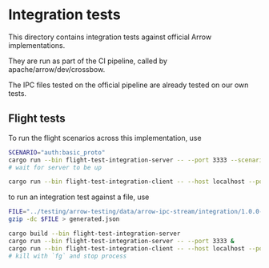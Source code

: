 # Integration tests

This directory contains integration tests against official Arrow implementations.

They are run as part of the CI pipeline, called by apache/arrow/dev/crossbow.

The IPC files tested on the official pipeline are already tested on our own tests.

## Flight tests

To run the flight scenarios across this implementation, use

```bash
SCENARIO="auth:basic_proto"
cargo run --bin flight-test-integration-server -- --port 3333 --scenario $SCENARIO &
# wait for server to be up

cargo run --bin flight-test-integration-client -- --host localhost --port 3333 --scenario $SCENARIO
```

to run an integration test against a file, use

```bash
FILE="../testing/arrow-testing/data/arrow-ipc-stream/integration/1.0.0-littleendian/generated_dictionary.json.gz"
gzip -dc $FILE > generated.json

cargo build --bin flight-test-integration-server
cargo run --bin flight-test-integration-server -- --port 3333 &
cargo run --bin flight-test-integration-client -- --host localhost --port 3333 --path generated.json
# kill with `fg` and stop process
```
